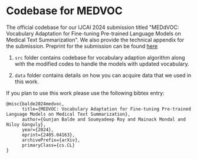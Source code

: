 # Codebase for MEDVOC
 The official codebase for our IJCAI 2024 submission titled "MEDdVOC: Vocabulary Adaptation for Fine-tuning Pre-trained Language Models on Medical Text Summarization". We also provide the technical appendix for the submission. Preprint for the submission can be found [here](https://arxiv.org/abs/2405.04163)

 1.  ```src``` folder contains codebase for vocabulary adaption algorithm along with the modified codes to handle the models with updated vocabulary.

 2. ```data``` folder contains details on how you can acquire data that we used in this work.

If you plan to use this work please use the following bibtex entry:

```
@misc{balde2024medvoc,
      title={MEDVOC: Vocabulary Adaptation for Fine-tuning Pre-trained Language Models on Medical Text Summarization}, 
      author={Gunjan Balde and Soumyadeep Roy and Mainack Mondal and Niloy Ganguly},
      year={2024},
      eprint={2405.04163},
      archivePrefix={arXiv},
      primaryClass={cs.CL}
}
```
